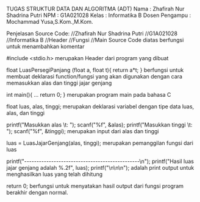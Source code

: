 TUGAS STRUKTUR DATA DAN ALGORITMA (ADT)
Nama : Zhafirah Nur Shadrina Putri
NPM : G1A021028
Kelas : Informatika B
Dosen Pengampu : Mochammad Yusa,S.Kom.,M.Kom.

Penjelasan Source Code:
//Zhafirah Nur Shadrina Putri //G1A021028 //Informatika B //Header //Fungsi //Main
  Source Code diatas berfungsi untuk menambahkan komentar

#include <stdio.h> merupakan Header dari program yang dibuat

float LuasPersegiPanjang (float a, float t){
  return a*t;
} 
  berfungsi untuk membuat deklarasi function/fungsi yang akan digunakan dengan cara memasukkan alas dan tinggi jajar genjang


int main(){
  ...
  return 0;
}
  merupakan program main pada bahasa C

float luas, alas, tinggi;
  merupakan deklarasi variabel dengan tipe data luas, alas, dan tinggi

printf("Masukkan alas \t: ");
scanf("%f", &alas);
printf("Masukkan tinggi  \t: ");
scanf("%f", &tinggi);
  merupakan input dari alas dan tinggi
  
  
luas = LuasJajarGenjang(alas, tinggi);
  merupakan pemanggilan fungsi dari luas
  
printf("-----------------------------------------------\n");
printf("Hasil luas jajar genjang adalah %.2f", luas);
printf("\n\n\n");
  adalah print output untuk menghasilkan luas yang telah dihitung
  
return 0;
  berfungsi untuk menyatakan hasil output dari fungsi program berakhir dengan normal.
